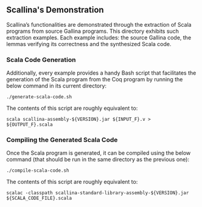 Scallina's Demonstration
-----------------------

Scallina’s functionalities are demonstrated through the extraction of Scala programs from source Gallina programs. This directory exhibits such extraction examples. Each example includes: the source Gallina code, the lemmas verifying its correctness and the synthesized Scala code.

### Scala Code Generation

Additionally, every example provides a handy Bash script that facilitates the generation of the Scala program from the Coq program by running the below command in its current directory:

```
./generate-scala-code.sh
```

The contents of this script are roughly equivalent to:

```
scala scallina-assembly-${VERSION}.jar ${INPUT_F}.v > ${OUTPUT_F}.scala
```

### Compiling the Generated Scala Code

Once the Scala program is generated, it can be compiled using the below command (that should be run in the same directory as the previous one):

```
./compile-scala-code.sh
```

The contents of this script are roughly equivalent to:

```
scalac -classpath scallina-standard-library-assembly-${VERSION}.jar ${SCALA_CODE_FILE}.scala
```
